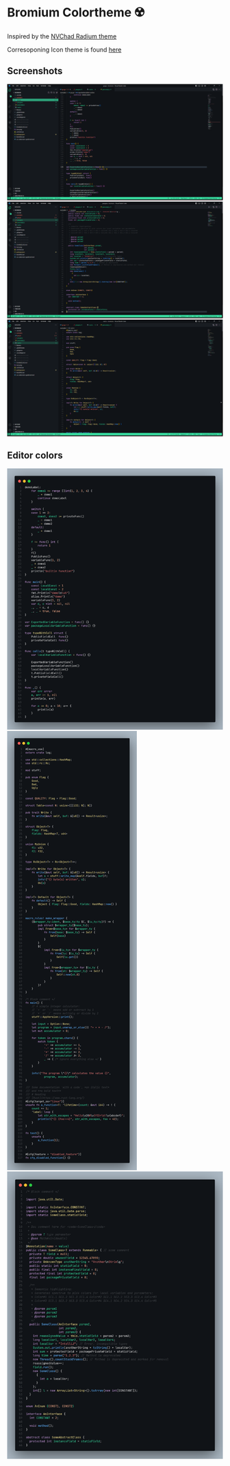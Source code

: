 # Bromium Colortheme ☢️

Inspired by the [NVChad Radium theme](https://github.com/NvChad/base46)

Corresoponing Icon theme is found [here](https://marketplace.visualstudio.com/items?itemName=TheBromo.bromium-icons)


## Screenshots
![](./screenshot/go_medium.png)
![](./screenshot/java_medium.png)
![](./screenshot/rust_medium.png)


## Editor colors
![](./screenshot/code_go.png)
![](./screenshot/code_rust.png)
![](./screenshot/code_java.png)